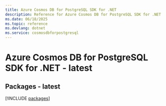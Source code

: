 ```yaml
---
title: Azure Cosmos DB for PostgreSQL SDK for .NET
description: Reference for Azure Cosmos DB for PostgreSQL SDK for .NET
ms.date: 06/18/2025
ms.topic: reference
ms.devlang: dotnet
ms.service: cosmosdbforpostgresql
---
```

# Azure Cosmos DB for PostgreSQL SDK for .NET - latest
## Packages - latest
[!INCLUDE [packages](cosmos-db-for-postgresql-index.md)]